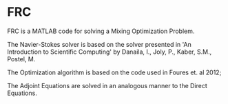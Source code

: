 # FRC

FRC is a MATLAB code for solving a Mixing Optimization Problem. 

The Navier-Stokes solver is based on the solver presented in 'An Introduction to Scientific Computing' by Danaila, I., Joly, P., Kaber, S.M., Postel, M. 

The Optimization algorithm is based on the code used in Foures et. al 2012;

The Adjoint Equations are solved in an analogous manner to the Direct Equations.
